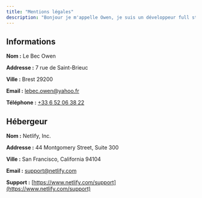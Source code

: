 ```yaml
---
title: "Mentions légales"
description: "Bonjour je m'appelle Owen, je suis un développeur full stack, qui adore explorer de nouvelles technologies web."
---
```


## Informations

**Nom :** Le Bec Owen

**Addresse :** 7 rue de Saint-Brieuc

**Ville :** Brest 29200

**Email :** [lebec.owen@yahoo.fr](mailto:lebec.owen@yahoo.fr)

**Téléphone :** [+33 6 52 06 38 22](tel:+33652063822)

## Hébergeur

**Nom :** Netlify, Inc.

**Addresse :** 44 Montgomery Street, Suite 300

**Ville :** San Francisco, California 94104

**Email :** [support@netlify.com](mailto:support@netlify.com)

**Support :** [https://www.netlify.com/support](https://www.netlify.com/support)
